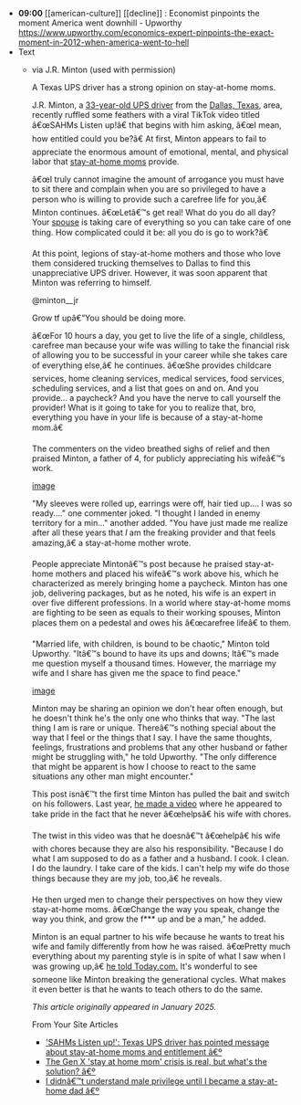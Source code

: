 - **09:00** [[american-culture]] [[decline]] : Economist pinpoints the moment America went downhill - Upworthy https://www.upworthy.com/economics-expert-pinpoints-the-exact-moment-in-2012-when-america-went-to-hell
- Text
	- via J.R. Minton (used with permission)
	  
	  A Texas UPS driver has a strong opinion on stay-at-home moms.
	  
	  J.R. Minton, a [33-year-old UPS driver](https://www.upworthy.com/tag/ups-drivers) from the [Dallas, Texas](https://www.upworthy.com/british-guy-shares-9-new-phrases-he-learned-in-texas), area, recently ruffled some feathers with a viral TikTok video titled â€œSAHMs Listen up!â€ that begins with him asking, â€œI mean, how entitled could you be?â€ At first, Minton appears to fail to appreciate the enormous amount of emotional, mental, and physical labor that [stay-at-home moms](https://www.upworthy.com/tag/stay-at-home-mom) provide.
	  
	  â€œI truly cannot imagine the amount of arrogance you must have to sit there and complain when you are so privileged to have a person who is willing to provide such a carefree life for you,â€ Minton continues. â€œLetâ€™s get real! What do you do all day? Your [spouse](https://www.upworthy.com/military-spouses-often-choose-their-spouses-career-over-their-own) is taking care of everything so you can take care of one thing. How complicated could it be: all you do is go to work?â€
	  
	  At this point, legions of stay-at-home mothers and those who love them considered trucking themselves to Dallas to find this unappreciative UPS driver. However, it was soon apparent that Minton was referring to himself.
	  
	  > 
	  
	  @minton__jr
	  
	  Grow tf upâ€”You should be doing more. 
	  
	  â€œFor 10 hours a day, you get to live the life of a single, childless, carefree man because your wife was willing to take the financial risk of allowing you to be successful in your career while she takes care of everything else,â€ he continues. â€œShe provides childcare services, home cleaning services, medical services, food services, scheduling services, and a list that goes on and on. And you provide... a paycheck? And you have the nerve to call yourself the provider! What is it going to take for you to realize that, bro, everything you have in your life is because of a stay-at-home mom.â€
	  
	  The commenters on the video breathed sighs of relief and then praised Minton, a father of 4, for publicly appreciating his wifeâ€™s work.
	  
	  [image](https://assets.rebelmouse.io/eyJhbGciOiJIUzI1NiIsInR5cCI6IkpXVCJ9.eyJpbWFnZSI6Imh0dHBzOi8vYXNzZXRzLnJibC5tcy82MTAxNTg3MC9vcmlnaW4ucG5nIiwiZXhwaXJlc19hdCI6MTc5NTQxNTk3N30.RauX8xaY4bSyokqSSt0UptXOhVO3RjR2o1-Wvz2Mp0Y/img.png?width=652&quality=85)
	  
	  "My sleeves were rolled up, earrings were off, hair tied up.... I was so ready...." one commenter joked. "I thought I landed in enemy territory for a min..." another added. "You have just made me realize after all these years that *I* am the freaking provider and that feels amazing,â€ a stay-at-home mother wrote.
	  
	  People appreciate Mintonâ€™s post because he praised stay-at-home mothers and placed his wifeâ€™s work above his, which he characterized as merely bringing home a paycheck. Minton has one job, delivering packages, but as he noted, his wife is an expert in over five different professions. In a world where stay-at-home moms are fighting to be seen as equals to their working spouses, Minton places them on a pedestal and owes his â€œcarefree lifeâ€ to them.
	  
	  "Married life, with children, is bound to be chaotic," Minton told Upworthy. "Itâ€™s bound to have its ups and downs; Itâ€™s made me question myself a thousand times. However, the marriage my wife and I share has given me the space to find peace."
	  
	  [image](https://assets.rebelmouse.io/eyJhbGciOiJIUzI1NiIsInR5cCI6IkpXVCJ9.eyJpbWFnZSI6Imh0dHBzOi8vYXNzZXRzLnJibC5tcy82MTAxNTg4My9vcmlnaW4ucG5nIiwiZXhwaXJlc19hdCI6MTc2NjM0ODkwOH0.k8Gz3Y0g5vwFlm4391XWHHyG3RXTFfqCpR_QAh4aHFM/img.png?width=678&quality=85)
	  
	  Minton may be sharing an opinion we don't hear often enough, but he doesn't think he's the only one who thinks that way. "The last thing I am is rare or unique. Thereâ€™s nothing special about the way that I feel or the things that I say. I have the same thoughts, feelings, frustrations and problems that any other husband or father might be struggling with," he told Upworthy. "The only difference that might be apparent is how I choose to react to the same situations any other man might encounter."
	  
	  This post isnâ€™t the first time Minton has pulled the bait and switch on his followers. Last year, [he made a video](https://www.upworthy.com/man-refuses-to-help-wife-with-chores-ex1) where he appeared to take pride in the fact that he never â€œhelpsâ€ his wife with chores.
	  
	  The twist in this video was that he doesnâ€™t â€œhelpâ€ his wife with chores because they are also his responsibility. "Because I do what I am supposed to do as a father and a husband. I cook. I clean. I do the laundry. I take care of the kids. I can't help my wife do those things because they are my job, too,â€ he reveals.
	  
	  He then urged men to change their perspectives on how they view stay-at-home moms. â€œChange the way you speak, change the way you think, and grow the f*** up and be a man," he added.
	  
	  Minton is an equal partner to his wife because he wants to treat his wife and family differently from how he was raised. â€œPretty much everything about my parenting style is in spite of what I saw when I was growing up,â€ [he told Today.com.](https://www.today.com/parents/dads/man-goes-viral-saying-doesnt-help-wife-kids-chores-rcna120301?) It's wonderful to see someone like Minton breaking the generational cycles. What makes it even better is that he wants to teach others to do the same.
	  
	  *This article originally appeared in January 2025.*
	  
	  From Your Site Articles
		- ['SAHMs Listen up!': Texas UPS driver has pointed message about stay-at-home moms and entitlement â€º](https://www.upworthy.com/listen-up-texas-ups-driver-has-pointed-message-about-stay-at-home-and-entitlement-ex1)
		- [The Gen X 'stay at home mom' crisis is real, but what's the solution? â€º](https://www.upworthy.com/gen-x-stay-at-home-mom-crisis-is-real-ex1)
		- [I didnâ€™t understand male privilege until I became a stay-at-home dad â€º](https://www.upworthy.com/i-didn-t-understand-male-privilege-until-i-became-a-stay-at-home-dad)